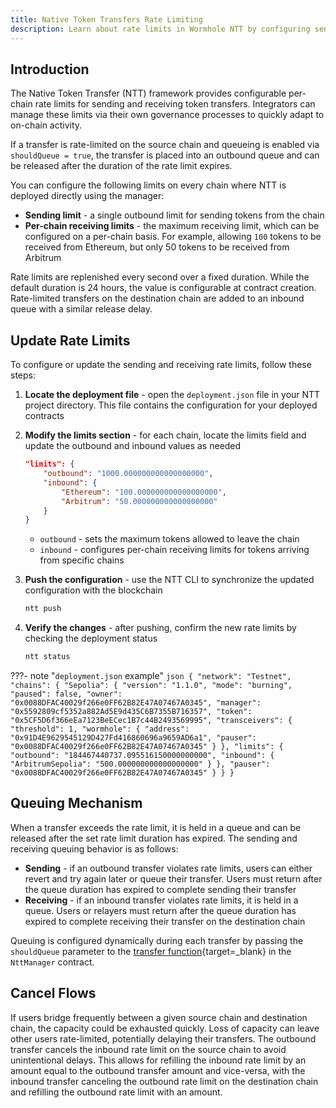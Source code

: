 ```yaml
---
title: Native Token Transfers Rate Limiting
description: Learn about rate limits in Wormhole NTT by configuring send/receive limits, queuing, and canceling flows to manage multichain token transfers efficiently.
---
```


## Introduction

The Native Token Transfer (NTT) framework provides configurable per-chain rate limits for sending and receiving token transfers. Integrators can manage these limits via their own governance processes to quickly adapt to on-chain activity.

If a transfer is rate-limited on the source chain and queueing is enabled via `shouldQueue = true`, the transfer is placed into an outbound queue and can be released after the duration of the rate limit expires.

You can configure the following limits on every chain where NTT is deployed directly using the manager:

- **Sending limit** - a single outbound limit for sending tokens from the chain
- **Per-chain receiving limits** - the maximum receiving limit, which can be configured on a per-chain basis. For example, allowing `100` tokens to be received from Ethereum, but only 50 tokens to be received from Arbitrum

Rate limits are replenished every second over a fixed duration. While the default duration is 24 hours, the value is configurable at contract creation. Rate-limited transfers on the destination chain are added to an inbound queue with a similar release delay.

## Update Rate Limits

To configure or update the sending and receiving rate limits, follow these steps:

1. **Locate the deployment file** - open the `deployment.json` file in your NTT project directory. This file contains the configuration for your deployed contracts

2. **Modify the limits section** - for each chain, locate the limits field and update the outbound and inbound values as needed

    ```json
    "limits": {
        "outbound": "1000.000000000000000000",
        "inbound": {
            "Ethereum": "100.000000000000000000",
            "Arbitrum": "50.000000000000000000"
        }
    }
    ```

     - `outbound` - sets the maximum tokens allowed to leave the chain
     - `inbound` - configures per-chain receiving limits for tokens arriving from specific chains

3. **Push the configuration** - use the NTT CLI to synchronize the updated configuration with the blockchain

    ```bash
    ntt push
    ```

4. **Verify the changes** - after pushing, confirm the new rate limits by checking the deployment status

    ```bash
    ntt status
    ```

???- note "`deployment.json` example"
    ```json
    {
        "network": "Testnet",
        "chains": {
            "Sepolia": {
                "version": "1.1.0",
                "mode": "burning",
                "paused": false,
                "owner": "0x0088DFAC40029f266e0FF62B82E47A07467A0345",
                "manager": "0x5592809cf5352a882Ad5E9d435C6B7355B716357",
                "token": "0x5CF5D6f366eEa7123BeECec1B7c44B2493569995",
                "transceivers": {
                    "threshold": 1,
                    "wormhole": {
                        "address": "0x91D4E9629545129D427Fd416860696a9659AD6a1",
                        "pauser": "0x0088DFAC40029f266e0FF62B82E47A07467A0345"
                    }
                },
                "limits": {
                    "outbound": "184467440737.095516150000000000",
                    "inbound": {
                        "ArbitrumSepolia": "500.000000000000000000"
                    }
                },
                "pauser": "0x0088DFAC40029f266e0FF62B82E47A07467A0345"
            }
        }
    }
    ```

## Queuing Mechanism

When a transfer exceeds the rate limit, it is held in a queue and can be released after the set rate limit duration has expired. The sending and receiving queuing behavior is as follows:

- **Sending** - if an outbound transfer violates rate limits, users can either revert and try again later or queue their transfer. Users must return after the queue duration has expired to complete sending their transfer
- **Receiving** - if an inbound transfer violates rate limits, it is held in a queue. Users or relayers must return after the queue duration has expired to complete receiving their transfer on the destination chain

Queuing is configured dynamically during each transfer by passing the `shouldQueue` parameter to the [transfer function](https://github.com/wormhole-foundation/native-token-transfers/blob/5e7ceaef9a5e7eaa13e823a67c611dc684cc0c1d/evm/src/NttManager/NttManager.sol#L171-L182){target=\_blank} in the `NttManager` contract.

## Cancel Flows

If users bridge frequently between a given source chain and destination chain, the capacity could be exhausted quickly. Loss of capacity can leave other users rate-limited, potentially delaying their transfers.  The outbound transfer cancels the inbound rate limit on the source chain to avoid unintentional delays. This allows for refilling the inbound rate limit by an amount equal to the outbound transfer amount and vice-versa, with the inbound transfer canceling the outbound rate limit on the destination chain and refilling the outbound rate limit with an amount.